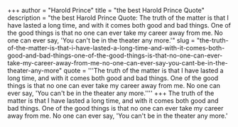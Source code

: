 +++
author = "Harold Prince"
title = "the best Harold Prince Quote"
description = "the best Harold Prince Quote: The truth of the matter is that I have lasted a long time, and with it comes both good and bad things. One of the good things is that no one can ever take my career away from me. No one can ever say, 'You can't be in the theater any more.'"
slug = "the-truth-of-the-matter-is-that-i-have-lasted-a-long-time-and-with-it-comes-both-good-and-bad-things-one-of-the-good-things-is-that-no-one-can-ever-take-my-career-away-from-me-no-one-can-ever-say-you-cant-be-in-the-theater-any-more"
quote = '''The truth of the matter is that I have lasted a long time, and with it comes both good and bad things. One of the good things is that no one can ever take my career away from me. No one can ever say, 'You can't be in the theater any more.''''
+++
The truth of the matter is that I have lasted a long time, and with it comes both good and bad things. One of the good things is that no one can ever take my career away from me. No one can ever say, 'You can't be in the theater any more.'
